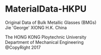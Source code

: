 # MaterialData-HKPU
Original Data of Bulk Metallic Glasses (BMGs)   
Jie 'George' XIONG H.K. China  

The HONG KONG Ploytechnic University  
Department of Mechanical Engineering     
@CopyRight 2017
